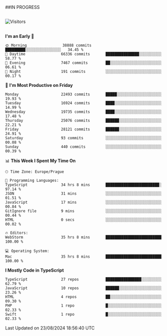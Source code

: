 ##IN PROGRESS
##
![Visitors](https://komarev.com/ghpvc/?username=petrbui&style=for-the-badge&label=Visitors+👀)



##
<!--
[![My GitHub stats](https://github-readme-stats.vercel.app/api?username=petrbui&theme=github_dark)](https://github.com/anuraghazra/github-readme-stats)

[![My wakatime stats](https://github-readme-stats.vercel.app/api/wakatime?username=petrbui&theme=github_dark)](https://github.com/anuraghazra/github-readme-stats)
-->
<!--START_SECTION:waka-->
**I'm an Early 🐤** 

```text
🌞 Morning                38888 commits       █████████░░░░░░░░░░░░░░░░   34.45 % 
🌆 Daytime                66336 commits       ███████████████░░░░░░░░░░   58.77 % 
🌃 Evening                7467 commits        ██░░░░░░░░░░░░░░░░░░░░░░░   06.61 % 
🌙 Night                  191 commits         ░░░░░░░░░░░░░░░░░░░░░░░░░   00.17 % 
```
📅 **I'm Most Productive on Friday** 

```text
Monday                   22493 commits       █████░░░░░░░░░░░░░░░░░░░░   19.93 % 
Tuesday                  16924 commits       ████░░░░░░░░░░░░░░░░░░░░░   14.99 % 
Wednesday                19735 commits       ████░░░░░░░░░░░░░░░░░░░░░   17.48 % 
Thursday                 25076 commits       ██████░░░░░░░░░░░░░░░░░░░   22.21 % 
Friday                   28121 commits       ██████░░░░░░░░░░░░░░░░░░░   24.91 % 
Saturday                 93 commits          ░░░░░░░░░░░░░░░░░░░░░░░░░   00.08 % 
Sunday                   440 commits         ░░░░░░░░░░░░░░░░░░░░░░░░░   00.39 % 
```


📊 **This Week I Spent My Time On** 

```text
🕑︎ Time Zone: Europe/Prague

💬 Programming Languages: 
TypeScript               34 hrs 8 mins       ████████████████████████░   97.14 % 
JSON                     31 mins             ░░░░░░░░░░░░░░░░░░░░░░░░░   01.51 % 
JavaScript               17 mins             ░░░░░░░░░░░░░░░░░░░░░░░░░   00.84 % 
GitIgnore file           9 mins              ░░░░░░░░░░░░░░░░░░░░░░░░░   00.44 % 
HTML                     0 secs              ░░░░░░░░░░░░░░░░░░░░░░░░░   00.02 % 

🔥 Editors: 
WebStorm                 35 hrs 8 mins       █████████████████████████   100.00 % 

💻 Operating System: 
Mac                      35 hrs 8 mins       █████████████████████████   100.00 % 
```

**I Mostly Code in TypeScript** 

```text
TypeScript               27 repos            ████████████████░░░░░░░░░   62.79 % 
JavaScript               10 repos            ██████░░░░░░░░░░░░░░░░░░░   23.26 % 
HTML                     4 repos             ██░░░░░░░░░░░░░░░░░░░░░░░   09.30 % 
PHP                      1 repo              █░░░░░░░░░░░░░░░░░░░░░░░░   02.33 % 
Swift                    1 repo              █░░░░░░░░░░░░░░░░░░░░░░░░   02.33 % 
```




 Last Updated on 23/08/2024 18:56:40 UTC
<!--END_SECTION:waka-->
